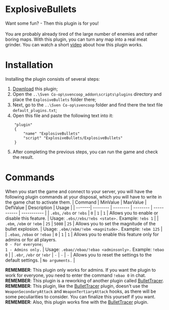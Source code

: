 # ExplosiveBullets
Want some fun? - Then this plugin is for you!<br><br>You are probably already tired of the large number of enemies and rather boring maps. With this plugin, you can turn any map into a real meat grinder. You can watch a short [video](https://youtu.be/1-sqQp1-930) about how this plugin works.

# Installation
Installing the plugin consists of several steps:
1. [Download](https://github.com/kekekekkek/ExplosiveBullets/archive/refs/heads/main.zip) this plugin;
2. Open the `..\Sven Co-op\svencoop_addon\scripts\plugins` directory and place the `ExplosiveBullets` folder there;
3. Next, go to the `..\Sven Co-op\svencoop` folder and find there the text file `default_plugins.txt`;
4. Open this file and paste the following text into it:
```
	"plugin"
	{
		"name" "ExplosiveBullets"
		"script" "ExplosiveBullets/ExplosiveBullets"
	}
```
5. After completing the previous steps, you can run the game and check the result.

# Commands
When you start the game and connect to your server, you will have the following plugin commands at your disposal, which you will have to write in the game chat to activate them.
| Command | MinValue | MaxValue | DefValue | Description | Usage | 
| -------| -------- | -------- | -------- | ----------- | ----------- |
| `.ebs`, `/ebs` or `!ebs` | `0` | `1` | `1` | Allows you to enable or disable this feature. | Usage: `.ebs//ebs/!ebs <state>.` Example: `!ebs 1` |
| `.ebm`, `/ebm` or `!ebm` | `25` | `5000` | `25` | Allows you to set the magnitude of the bullet explosion. | Usage: `.ebm//ebm/!ebm <magnitude>.` Example: `!ebm 125` |
| `.ebao`, `/ebao` or `!ebao` | `0` | `1` | `1` | Allows you to enable this feature only for admins or for all players.<br>`0 - For everyone;`<br>`1 - Admins only.` | Usage: `.ebao//ebao/!ebao <adminsonly>.` Example: `!ebao 0` |
| `.ebr`, `/ebr` or `!ebr` | `-` | `-` | `-` | Allows you to reset the settings to the default settings. | `No arguments.` |

**REMEMBER**: This plugin only works for admins. If you want the plugin to work for everyone, you need to enter the command `!ebao 0` in chat.<br>
**REMEMBER**: This plugin is a reworking of another plugin called [BulletTracer](https://github.com/kekekekkek/BulletTracer).<br>
**REMEMBER**: This plugin, like the [BulletTracer](https://github.com/kekekekkek/BulletTracer) plugin, doesn't use the `WeaponSecondaryAttack` and `WeaponTertiaryAttack` hooks, as there will be some peculiarities to consider. You can finalize this yourself if you want.<br>
**REMEMBER**: Also, this plugin works fine with the [BulletTracer](https://github.com/kekekekkek/BulletTracer) plugin.
